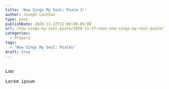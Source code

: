 ```yaml
---
title: 'Now Sings My Soul: Psalm 3:'
author: Joseph Louthan
type: post
publishDate: 2020-11-27T12:00:00-06:00
url: /now-sings-my-soul-psalm/2020-11-27-noon-now-sings-my-soul-psalm/
categories:
  - Prayers
tags:
  - 'Now Sings My Soul: Psalms'
draft: true
---
```


<pre>
<div style="font-variant: small-caps;">
Lord
</div>
Lorem ipsum
</pre>
